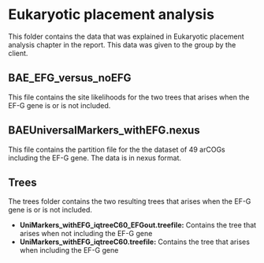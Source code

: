# Eukaryotic placement analysis
This folder contains the data that was explained in Eukaryotic placement analysis chapter in the report. This data was given to the group by the client.

## BAE_EFG_versus_noEFG
This file contains the site likelihoods for the two trees that arises when the EF-G gene is or is not included.

## BAEUniversalMarkers_withEFG.nexus
This file contains the partition file for the the dataset of 49 arCOGs including the EF-G gene. The data is in nexus format.

## Trees
The trees folder contains the two resulting trees that arises when the EF-G gene is or is not included.
  - **UniMarkers_withEFG_iqtreeC60_EFGout.treefile:**  Contains the tree that arises when not including the EF-G gene  
  - **UniMarkers_withEFG_iqtreeC60.treefile:**  Contains the tree that arises when including the EF-G gene
    
